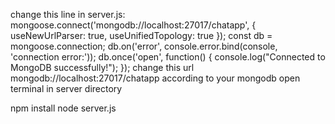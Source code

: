 change this line in server.js:
mongoose.connect('mongodb://localhost:27017/chatapp', { useNewUrlParser: true, useUnifiedTopology: true });
const db = mongoose.connection;
db.on('error', console.error.bind(console, 'connection error:'));
db.once('open', function() {
  console.log("Connected to MongoDB successfully!");
});
change this url mongodb://localhost:27017/chatapp according to your mongodb
open terminal in server directory

npm install 
node server.js
